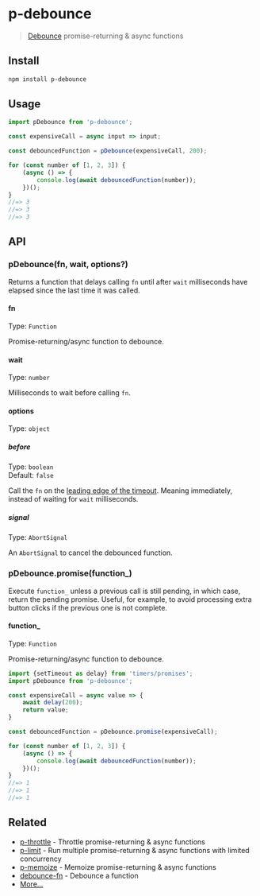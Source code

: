 # p-debounce

> [Debounce](https://css-tricks.com/debouncing-throttling-explained-examples/) promise-returning & async functions

## Install

```sh
npm install p-debounce
```

## Usage

```js
import pDebounce from 'p-debounce';

const expensiveCall = async input => input;

const debouncedFunction = pDebounce(expensiveCall, 200);

for (const number of [1, 2, 3]) {
	(async () => {
		console.log(await debouncedFunction(number));
	})();
}
//=> 3
//=> 3
//=> 3
```

## API

### pDebounce(fn, wait, options?)

Returns a function that delays calling `fn` until after `wait` milliseconds have elapsed since the last time it was called.

#### fn

Type: `Function`

Promise-returning/async function to debounce.

#### wait

Type: `number`

Milliseconds to wait before calling `fn`.

#### options

Type: `object`

##### before

Type: `boolean`\
Default: `false`

Call the `fn` on the [leading edge of the timeout](https://css-tricks.com/debouncing-throttling-explained-examples/#article-header-id-1). Meaning immediately, instead of waiting for `wait` milliseconds.

##### signal

Type: `AbortSignal`

An `AbortSignal` to cancel the debounced function.

### pDebounce.promise(function_)

Execute `function_` unless a previous call is still pending, in which case, return the pending promise. Useful, for example, to avoid processing extra button clicks if the previous one is not complete.

#### function_

Type: `Function`

Promise-returning/async function to debounce.

```js
import {setTimeout as delay} from 'timers/promises';
import pDebounce from 'p-debounce';

const expensiveCall = async value => {
	await delay(200);
	return value;
}

const debouncedFunction = pDebounce.promise(expensiveCall);

for (const number of [1, 2, 3]) {
	(async () => {
		console.log(await debouncedFunction(number));
	})();
}
//=> 1
//=> 1
//=> 1
```

## Related

- [p-throttle](https://github.com/sindresorhus/p-throttle) - Throttle promise-returning & async functions
- [p-limit](https://github.com/sindresorhus/p-limit) - Run multiple promise-returning & async functions with limited concurrency
- [p-memoize](https://github.com/sindresorhus/p-memoize) - Memoize promise-returning & async functions
- [debounce-fn](https://github.com/sindresorhus/debounce-fn) - Debounce a function
- [More…](https://github.com/sindresorhus/promise-fun)
